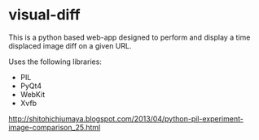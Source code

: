 visual-diff
===========

This is a python based web-app designed to perform and display a time displaced image diff on a given URL. 

Uses the following libraries:
 - PIL
 - PyQt4
 - WebKit
 - Xvfb

http://shitohichiumaya.blogspot.com/2013/04/python-pil-experiment-image-comparison_25.html
